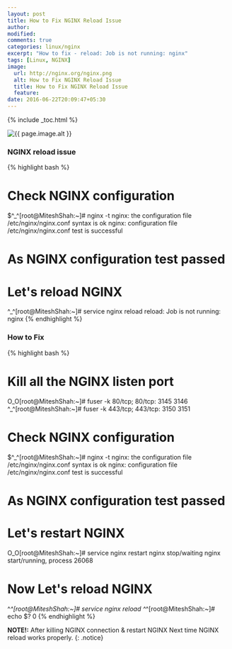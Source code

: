 ```yaml
---
layout: post
title: How to Fix NGINX Reload Issue
author:
modified:
comments: true
categories: linux/nginx
excerpt: "How to fix - reload: Job is not running: nginx"
tags: [Linux, NGINX]
image:
  url: http://nginx.org/nginx.png
  alt: How to Fix NGINX Reload Issue
  title: How to Fix NGINX Reload Issue
  feature:
date: 2016-06-22T20:09:47+05:30
---
```



{% include _toc.html %}

<img src="{{ page.image.url }}" alt="{{ page.image.alt }}" title="{{ page.image.title }}">

### NGINX reload issue

{% highlight bash %}
# Check NGINX configuration
$^_^[root@MiteshShah:~]# nginx -t
nginx: the configuration file /etc/nginx/nginx.conf syntax is ok
nginx: configuration file /etc/nginx/nginx.conf test is successful

# As NGINX configuration test passed
# Let's reload NGINX
^_^[root@MiteshShah:~]# service nginx reload
reload: Job is not running: nginx
{% endhighlight %}

### How to Fix
{% highlight bash %}
# Kill all the NGINX listen port
O_O[root@MiteshShah:~]# fuser -k 80/tcp;
80/tcp:               3145  3146
^_^[root@MiteshShah:~]# fuser -k 443/tcp;
443/tcp:               3150  3151

# Check NGINX configuration
$^_^[root@MiteshShah:~]# nginx -t
nginx: the configuration file /etc/nginx/nginx.conf syntax is ok
nginx: configuration file /etc/nginx/nginx.conf test is successful

# As NGINX configuration test passed
# Let's restart NGINX
O_O[root@MiteshShah:~]# service nginx restart
nginx stop/waiting
nginx start/running, process 26068

# Now Let's reload NGINX
^_^[root@MiteshShah:~]# service nginx reload
^_^[root@MiteshShah:~]# echo $?
0
{% endhighlight %}

**NOTE!:** After killing NGINX connection & restart NGINX Next time NGINX reload works properly.
{: .notice}
